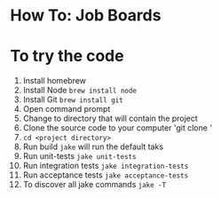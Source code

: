 How To: Job Boards
==================

To try the code
=================

1. Install homebrew
2. Install Node `brew install node`
3. Install Git `brew install git`
4. Open command prompt
5. Change to directory that will contain the project
6. Clone the source code to your computer 'git clone <git-repository>'
7. `cd <project directory>`
8. Run build `jake` will run the default taks
9. Run unit-tests `jake unit-tests`
10. Run integration tests `jake integration-tests`
11. Run acceptance tests `jake acceptance-tests`
12. To discover all jake commands `jake -T`


    
